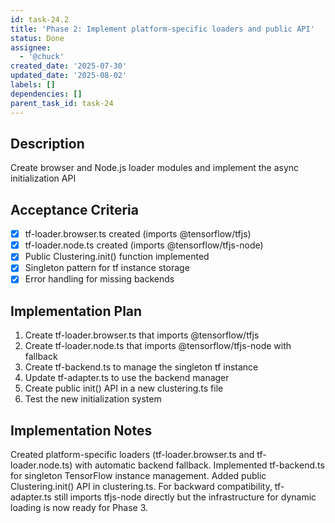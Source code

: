 ```yaml
---
id: task-24.2
title: 'Phase 2: Implement platform-specific loaders and public API'
status: Done
assignee:
  - '@chuck'
created_date: '2025-07-30'
updated_date: '2025-08-02'
labels: []
dependencies: []
parent_task_id: task-24
---
```


## Description

Create browser and Node.js loader modules and implement the async initialization API

## Acceptance Criteria

- [x] tf-loader.browser.ts created (imports @tensorflow/tfjs)
- [x] tf-loader.node.ts created (imports @tensorflow/tfjs-node)
- [x] Public Clustering.init() function implemented
- [x] Singleton pattern for tf instance storage
- [x] Error handling for missing backends

## Implementation Plan

1. Create tf-loader.browser.ts that imports @tensorflow/tfjs
2. Create tf-loader.node.ts that imports @tensorflow/tfjs-node with fallback
3. Create tf-backend.ts to manage the singleton tf instance
4. Update tf-adapter.ts to use the backend manager
5. Create public init() API in a new clustering.ts file
6. Test the new initialization system

## Implementation Notes

Created platform-specific loaders (tf-loader.browser.ts and tf-loader.node.ts) with automatic backend fallback. Implemented tf-backend.ts for singleton TensorFlow instance management. Added public Clustering.init() API in clustering.ts. For backward compatibility, tf-adapter.ts still imports tfjs-node directly but the infrastructure for dynamic loading is now ready for Phase 3.
